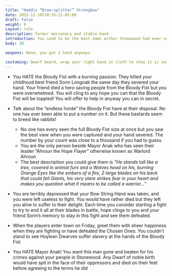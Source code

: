 ```yaml
---
title: "Haddix “Brow-splitter” Strongbow"
date: 2022-11-10T10:33:21-05:00
draft: false
weight: 9
Layout: role
description: former mercenary and stable hand
introduction: You used to be the best damn archer Stonewood had ever seen! You could hit anything as far as the bow could draw and the eye could see. Your legend in battle was sung in the halls of Stonewood as a Master Marksman for decades. But that all changed when the cursed Bloody Fist showed up. You took out a Blood Fist Raid Leader in one shot and they took your Bow String Hand for it! Healers tried to restore it, but it was some Chaos Tainted dagger used in the ritual to severe it, preventing its regrowth. Now you have a humble but depressing job as a Stable Hand.
body: 30

weapons: None, you got 1 hand anyways

costuming: Dwarf beard, wrap your right hand in cloth to show it is severed, Cloak, commoners clothing, a toolbelt, anything related to taking care of a stable
---
```




- You HATE the Bloody Fist with a burning passion. They killed your childhood best friend Sorin Longoak the same day they severed your hand. Your friend died a hero saving people from the Bloody Fist but you were overwhelmed. You will cling to any hope you can that the Bloody Fist will be toppled! You will offer to help in anyway you can in secret.

- Talk about the “endless horde” the Bloody Fist have at their disposal. No one has ever been able to put a number on it. But these bastards seem to breed like rabbits! 
  - No one has every seen the full Bloody Fist size at once but you saw the best view when you were captured and your hand severed. The number by your count was close to a thousand if you had to guess.
  - You are the only person beside Mayor Anak who has seen their leader “Ahroun the Hope Flayer” otherwise known as Warlord Ahroun
  - The best description you could give them is *“He stands tall like a tree, covered in animal furs and a Wolves head on his, burning Orange Eyes like the embers of a fire, 2 large blades on his back that could fell Giants, his very stare strikes fear in your heart and makes you question what It means to be called a warrior…”*


- You are terribly depressed that your Bow String Hand was taken, and you were left useless to fight. You would have rather died but they left you alive to suffer to their delight. Each time you consider starting a fight to try to end it all at their blades in battle, hope clings to you and your friend Sorin’s memory to stay in this fight and see them defeated.

- When the players enter town on Friday, greet them with sheer happiness when they are fighting or have defeated the Chosen Ones. You couldn’t stand to see Hoylean Dwarves suffer slavery at the hands of the Bloody Fist

- You HATE Mayor Anak! You want this man gone and beaten for his crimes against your people in Stonewood. Any Dwarf of noble birth would have spit in the face of their oppressors and died on their feet before agreeing to the terms he did

